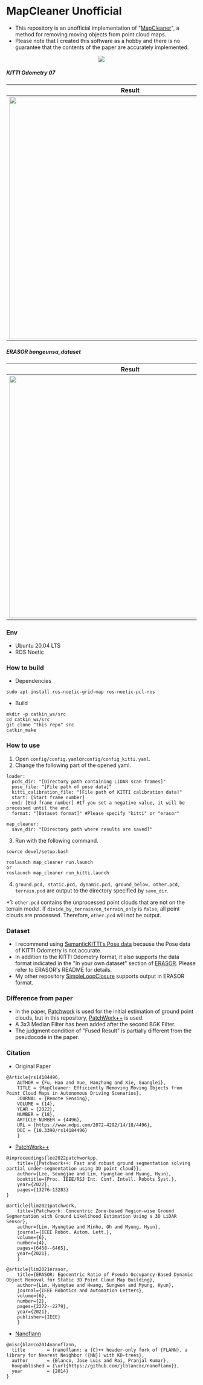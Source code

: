 # MapCleaner Unofficial
- This repository is an unofficial implementation of "[MapCleaner](https://www.mdpi.com/2072-4292/14/18/4496)", a method for removing moving objects from point cloud maps.
- Please note that I created this software as a hobby and there is no guarantee that the contents of the paper are accurately implemented.

<center><img src="imgs/kitti_07.gif"></center>

##### KITTI Odometry 07
|Result|Terrain|
|----|----|
|<img src="imgs/kitti_07_result.png" width="640">|<img src="imgs/kitti_07_terrain.png" width="640">|

##### ERASOR bongeunsa_dataset
|Result|Terrain|
|----|----|
|<img src="imgs/bongeunsa_dataset_result.png" width="640">|<img src="imgs/bongeunsa_dataset_terrain.png" width="640">|


### Env
- Ubuntu 20.04 LTS
- ROS Noetic

### How to build
- Dependencies
```
sudo apt install ros-noetic-grid-map ros-noetic-pcl-ros
```
- Build
```
mkdir -p catkin_ws/src
cd catkin_ws/src
git clone "this repo" src
catkin_make
```

### How to use
1. Open `config/config.yaml`or`config/config_kitti.yaml`.
2. Change the following part of the opened yaml.
```
loader:
  pcds_dir: "[Directory path containing LiDAR scan frames]"
  pose_file: "[File path of pose data]"
  kitti_calibration_file: "[File path of KITTI calibration data]"
  start: [Start frame number]
  end: [End frame number] #If you set a negative value, it will be processed until the end.
  format: "[Dataset format]" #Please specify "kitti" or "erasor"

map_cleaner:
  save_dir: "[Directory path where results are saved]"
```
3. Run with the following command.
```
source devel/setup.bash
```
```
roslaunch map_cleaner run.launch
or
roslaunch map_cleaner run_kitti.launch
```
4. `ground.pcd, static.pcd, dynamic.pcd, ground_below, other.pcd, terrain.pcd` are output to the directory specified by `save_dir`.

*1: `other.pcd` contains the unprocessed point clouds that are not on the terrain model. If `divide_by_terrain/on_terrain_only` is `false`, all point clouds are processed. Therefore, `other.pcd` will not be output.  

### Dataset
- I recommend using [SemanticKITTI's Pose data](http://www.semantic-kitti.org/index.html) because the Pose data of KITTI Odometry is not accurate.
- In addition to the KITTI Odometry format, it also supports the data format indicated in the "In your own dataset" section of [ERASOR](https://github.com/LimHyungTae/ERASOR#in-your-own-dataset). Please refer to ERASOR's README for details.
- My other repository [SimpleLoopClosure](https://github.com/kamibukuro5656/SimpleLoopClosure) supports output in ERASOR format.

### Difference from paper
- In the paper, [Patchwork](https://github.com/LimHyungTae/patchwork) is used for the initial estimation of ground point clouds, but in this repository, [PatchWork++](https://github.com/url-kaist/patchwork-plusplus) is used.
- A 3x3 Median Filter has been added after the second BGK Filter.
- The judgment condition of "Fused Result" is partially different from the pseudocode in the paper.

### Citation
- Original Paper
```
@Article{rs14184496,
    AUTHOR = {Fu, Hao and Xue, Hanzhang and Xie, Guanglei},
    TITLE = {MapCleaner: Efficiently Removing Moving Objects from Point Cloud Maps in Autonomous Driving Scenarios},
    JOURNAL = {Remote Sensing},
    VOLUME = {14},
    YEAR = {2022},
    NUMBER = {18},
    ARTICLE-NUMBER = {4496},
    URL = {https://www.mdpi.com/2072-4292/14/18/4496},
    DOI = {10.3390/rs14184496}
    }
```

- [PatchWork++](https://github.com/url-kaist/patchwork-plusplus)
```
@inproceedings{lee2022patchworkpp,
    title={{Patchwork++: Fast and robust ground segmentation solving partial under-segmentation using 3D point cloud}},
    author={Lee, Seungjae and Lim, Hyungtae and Myung, Hyun},
    booktitle={Proc. IEEE/RSJ Int. Conf. Intell. Robots Syst.},
    year={2022},
    pages={13276-13283}
}
```
```
@article{lim2021patchwork,
    title={Patchwork: Concentric Zone-based Region-wise Ground Segmentation with Ground Likelihood Estimation Using a 3D LiDAR Sensor},
    author={Lim, Hyungtae and Minho, Oh and Myung, Hyun},
    journal={IEEE Robot. Autom. Lett.},
    volume={6},
    number={4},
    pages={6458--6465},
    year={2021},
    }
```
```
@article{lim2021erasor,
    title={ERASOR: Egocentric Ratio of Pseudo Occupancy-Based Dynamic Object Removal for Static 3D Point Cloud Map Building},
    author={Lim, Hyungtae and Hwang, Sungwon and Myung, Hyun},
    journal={IEEE Robotics and Automation Letters},
    volume={6},
    number={2},
    pages={2272--2279},
    year={2021},
    publisher={IEEE}
    }
```

- [Nanoflann](https://github.com/jlblancoc/nanoflann)
```
@misc{blanco2014nanoflann,
  title        = {nanoflann: a {C}++ header-only fork of {FLANN}, a library for Nearest Neighbor ({NN}) with KD-trees},
  author       = {Blanco, Jose Luis and Rai, Pranjal Kumar},
  howpublished = {\url{https://github.com/jlblancoc/nanoflann}},
  year         = {2014}
}
```